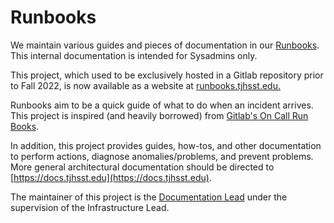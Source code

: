 # Runbooks

We maintain various guides and pieces of documentation in our [Runbooks](https://runbooks.tjhsst.edu). This internal documentation is intended for Sysadmins only.&#x20;

This project, which used to be exclusively hosted in a Gitlab repository prior to Fall 2022, is now available as a website at [runbooks.tjhsst.edu.](https://runbooks.tjhsst.edu)

Runbooks aim to be a quick guide of what to do when an incident arrives. This project is inspired (and heavily borrowed) from [Gitlab's On Call Run Books](https://gitlab.com/gitlab-com/runbooks/tree/master).

In addition, this project provides guides, how-tos, and other documentation to perform actions, diagnose anomalies/problems, and prevent problems. More general architectural documentation should be directed to [https://docs.tjhsst.edu](https://docs.tjhsst.edu).

The maintainer of this project is the [Documentation Lead](https://documentation.tjhsst.edu/general/sysadmins-list#current-leads) under the supervision of the Infrastructure Lead.
